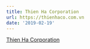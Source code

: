 ```yaml
---
title: Thien Ha Corporation
url: https://thienhaco.com.vn
date: '2019-02-19'
---
```


<a href="http://thienhaco.com.vn/" target="_blank">Thien Ha Corporation</a>
